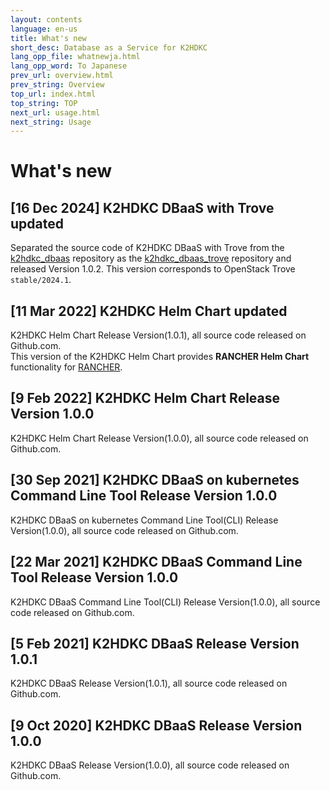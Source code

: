 ```yaml
---
layout: contents
language: en-us
title: What's new
short_desc: Database as a Service for K2HDKC
lang_opp_file: whatnewja.html
lang_opp_word: To Japanese
prev_url: overview.html
prev_string: Overview
top_url: index.html
top_string: TOP
next_url: usage.html
next_string: Usage
---
```


# What's new
## [16 Dec 2024] K2HDKC DBaaS with Trove updated
Separated the source code of K2HDKC DBaaS with Trove from the [k2hdkc_dbaas](https://github.com/yahoojapan/k2hdkc_dbaas) repository as the [k2hdkc_dbaas_trove](https://github.com/yahoojapan/k2hdkc_dbaas_trove) repository and released Version 1.0.2.
This version corresponds to OpenStack Trove `stable/2024.1`.

## [11 Mar 2022] K2HDKC Helm Chart updated
K2HDKC Helm Chart Release Version(1.0.1), all source code released on Github.com.  
This version of the K2HDKC Helm Chart provides **RANCHER Helm Chart** functionality for [RANCHER](https://rancher.com/).  

## [9 Feb 2022] K2HDKC Helm Chart Release Version 1.0.0
K2HDKC Helm Chart Release Version(1.0.0), all source code released on Github.com.  

## [30 Sep 2021] K2HDKC DBaaS on kubernetes Command Line Tool Release Version 1.0.0
K2HDKC DBaaS on kubernetes Command Line Tool(CLI) Release Version(1.0.0), all source code released on Github.com.  

## [22 Mar 2021] K2HDKC DBaaS Command Line Tool Release Version 1.0.0
K2HDKC DBaaS Command Line Tool(CLI) Release Version(1.0.0), all source code released on Github.com.  

## [5 Feb 2021] K2HDKC DBaaS Release Version 1.0.1
K2HDKC DBaaS Release Version(1.0.1), all source code released on Github.com.  

## [9 Oct 2020] K2HDKC DBaaS Release Version 1.0.0
K2HDKC DBaaS Release Version(1.0.0), all source code released on Github.com.  
